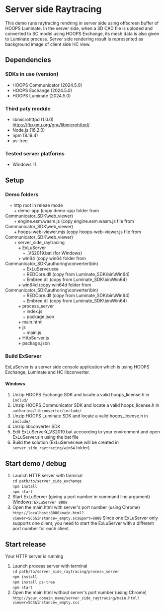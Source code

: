 # Server side Raytracing
This demo runs raytracing rendring in server side using offscreen buffer of HOOPS Luminate. In the server side, when a 3D CAD file is uploded and converted to SC model using HOOPS Exchange, its mesh data is also given to Luminate process. Server side rendering result is represented as background image of client side HC view.

## Dependencies
### SDKs in use (version)
* HOOPS Communicator (2024.5.0)
* HOOPS Exchange (2024.5.0)
* HOOPS Luminate (2024.5.0)

### Third paty module
* libmicrohttpd (1.0.0)<br>
  https://ftp.gnu.org/gnu/libmicrohttpd/
* Node.js (16.2.0)
* npm (8.19.4)
* ps-tree

### Tested server platforms
* Windows 11

## Setup
### Demo folders
&emsp;+ http root in releae mode<br>
&emsp;&emsp;+ demo-app (copy demo-app folder from Communicator_SDK\web_viewer)<br>
&emsp;&emsp;+ engine.esm.wasm.js (copy engine.esm.wasm.js file from Communicator_SDK\web_viewer)<br>
&emsp;&emsp;+ hoops-web-viewer.mjs (copy hoops-web-viewer.js file from Communicator_SDK\web_viewer)<br>
&emsp;&emsp;+ server_side_raytracing<br>
&emsp;&emsp;&emsp;+ ExLuServer<br>
&emsp;&emsp;&emsp;&emsp;+ _VS2019.bat (for Windows)<br>
&emsp;&emsp;&emsp;+ win64 (copy win64 folder from Communicator_SDK\authoring\converter\bin)<br>
&emsp;&emsp;&emsp;&emsp;+ ExLuServer.exe<br>
&emsp;&emsp;&emsp;&emsp;+ REDCore.dll (copy from Luminate_SDK\bin\Win64)<br>
&emsp;&emsp;&emsp;&emsp;+ Embree.dll (copy from Luminate_SDK\bin\Win64)<br>
&emsp;&emsp;&emsp;+ win64d (copy win64d folder from Communicator_SDK\authoring\converter\bin)<br>
&emsp;&emsp;&emsp;&emsp;+ REDCore.dll (copy from Luminate_SDK\bin\Win64)<br>
&emsp;&emsp;&emsp;&emsp;+ Embree.dll (copy from Luminate_SDK\bin\Win64)<br>
&emsp;&emsp;&emsp;+ process_server<br>
&emsp;&emsp;&emsp;&emsp;+ index.js<br>
&emsp;&emsp;&emsp;&emsp;+ package.json<br>
&emsp;&emsp;&emsp;+ main.html<br>
&emsp;&emsp;&emsp;+ js<br>
&emsp;&emsp;&emsp;&emsp;+ main.js<br>
&emsp;&emsp;&emsp;+ HttpServer.js<br>
&emsp;&emsp;&emsp;+ package.json<br>

### Build ExServer
ExLuServer is a server side console application which is using HOOPS Exchange, Luminate and HC libconverter. <br>
#### Windows
1. Unzip HOOPS Exchange SDK and locate a valid hoops_license.h in `includ/` 
2. Unzip HOOPS Communicator SDK and locate a valid hoops_license.h in `authoring/libconverter/include/`
3. Unzip HOOPS Luminate SDK and locate a valid hoops_license.h in `include/`
4. Unzip libconverter SDK
5. Edit ExLuServer¥_VS2019.bat accoording to your environment and open ExLuServer.sln using the bat file
6. Build the solution (ExLuServer.exe will be created in `server_side_raytracing/win64` folder)
     
## Start demo / debug
1. Launch HTTP server with tarminal<br>
    `cd path/to/server_side_exchange`<br>
    `npm install`<br>
    `npm start`<br>
2. Start ExLuServer (giving a port number in command line argument)<br>
    Windows: `ExLuServer 8888`<br>
3. Open the main.html with server's port number (using Chrome)<br>
    `http://localhost:8000/main.html?viewer=SCS&instance=_empty.scs&port=8888`
Since one ExLuServer only supports one client, you need to start the ExLuServer with a different port number for each client. 

## Start release
Your HTTP server is running 
1. Launch process server with terminal <br>
    `cd path/to/server_side_raytracing/process_server`<br>
    `npm install`<br>
    `npm install ps-tree`<br>
    `npm start`<br>
2. Open the main.html without server's port number (using Chrome)<br>
    `http://your_domain_name/server_side_raytracing/main.html?viewer=SCS&instance=_empty.scs`
